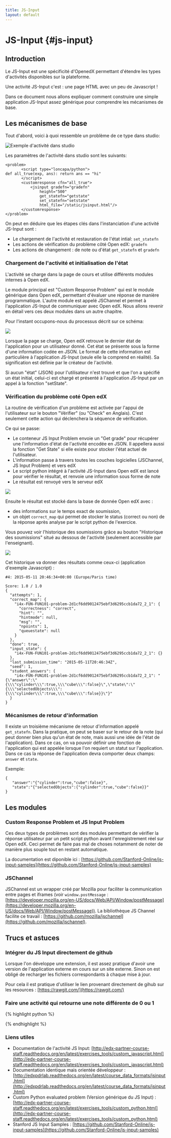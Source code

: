 ```yaml
---
title: JS-Input
layout: default
---
```


# JS-Input {#js-input}

## Introduction

Le JS-Input est une spécificité d'OpenedX permettant d'étendre les types d'activités
disponibles sur la plateforme.

Une activité JS-Input c'est : une page HTML avec un peu de Javascript !

Dans ce document nous allons expliquer comment construire une simple application
JS-Input assez générique pour comprendre les mécanismes de base.

## Les mécanismes de base

Tout d'abord, voici à quoi ressemble un problème de ce type dans studio:

![Exemple d'activité dans studio](static/img/js-input/JS-Input-Screencast-example.png)

Les paramètres de l'activité dans studio sont les suivants:

    <problem>
           <script type="loncapa/python">
    def all_true(exp, ans): return ans == "hi"
           </script>
           <customresponse cfn="all_true">
               <jsinput gradefn="gradefn"
                   height="500"
                   get_statefn="getstate"
                   set_statefn="setstate"
                   html_file="/static/jsinput.html"/>
           </customresponse>
    </problem>

On peut en déduire que les étapes clés dans l'instanciation d'une activité JS-Input sont :

- Le chargement de l'activité et restauration de l'état intial: `set_statefn`
- Les actions de vérification du problème côté Open edX: `gradefn`
- Les actions de changement : de note ou d'état `get_statefn` et `gradefn`

### Chargement de l'activité et initialisation de l'état

L'activité se charge dans la page de cours et utilise différents modules internes à Open edX.

Le module principal est "Custom Response Problem" qui est le module générique
dans Open edX, permettant d'évaluer une réponse de manière programmatique.
L'autre module est appelé JSChannel et permet à l'application JS-Input de
communiquer avec Open edX.
Nous allons revenir en détail vers ces deux modules dans un autre chapitre.

Pour l'instant occupons-nous du processus décrit sur ce schéma:

![](static/img/js-input/load.png)

Lorsque la page se charge, Open edX retrouve le dernier état de l'application pour un
utilisateur donné. Cet état se présente sous la forme d'une information codée
en JSON. Le format de cette information est particulière à l'application
JS-Input (seule elle la comprend en réalité). Sa signification est définie par le créateur de l'activité.

Si aucun "état" (JSON) pour l'utilisateur n'est trouvé et que l'on a spécifié un état initial, celui-ci est chargé et présenté à l'application JS-Input par un appel à la fonction "setState".


### Vérification du problème coté Open edX

La routine de vérification d'un problème est activée par l'appui de
l'utilisateur sur le bouton "Vérifier" (ou "Check" en Anglais). C'est seulement
cette action qui déclenchera la séquence de vérification.

Ce qui se passe:

* Le conteneur JS Input Problem envoie un "Get grade" pour récupérer une l'information d'état de l'activité encodée en JSON. Il appellera aussi la fonction "Get State" si elle existe pour stocker l'état actuel de l'utilisateur.
* L'information passe à travers toutes les couches logicielles (JSChannel, JS Input Problem) et vers edX
* Le script python intégré à l'activité JS-Input dans Open edX est lancé pour vérifier le résultat, et renvoie une information sous forme de note
* Le résultat est renvoyé vers le serveur edX

![](static/img/js-input/get-grade.png)

Ensuite le résultat est stocké dans la base de donnée Open edX avec :

- des informations sur le temps exact de soumission,
- un objet `correct_map` qui permet de stocker le status (correct ou non) de la réponse après analyse par le script python de l'exercice.

Vous pouvez voir l'historique des soumissions grâce au bouton "Historique des soumissions" situé au dessous de l'activité (seulement accessible par l'enseignant).

![](static/img/js-input/historique_soumission.png)

Cet historique va donner des résultats comme ceux-ci (application d'exemple Javascript) :

    #4: 2015-05-11 20:46:34+00:00 (Europe/Paris time)

    Score: 1.0 / 1.0
    {
      "attempts": 1,
      "correct_map": {
        "i4x-FUN-FUN101-problem-2d1cf6dd9012475ebf3d6295ccb1da72_2_1": {
          "correctness": "correct",
          "hint": "",
          "hintmode": null,
          "msg": "",
          "npoints": 1,
          "queuestate": null
        }
      },
      "done": true,
      "input_state": {
        "i4x-FUN-FUN101-problem-2d1cf6dd9012475ebf3d6295ccb1da72_2_1": {}
      },
      "last_submission_time": "2015-05-11T20:46:34Z",
      "seed": 1,
      "student_answers": {
        "i4x-FUN-FUN101-problem-2d1cf6dd9012475ebf3d6295ccb1da72_2_1": "{\"answer\":\"{\\\"cylinder\\\":true,\\\"cube\\\":false}\",\"state\":\"{\\\"selectedObjects\\\":{\\\"cylinder\\\":true,\\\"cube\\\":false}}\"}"
      }
    }

### Mécanismes de retour d'information

Il existe un troisième mécanisme de retour d'information appelé `get_statefn`.
Dans la pratique, on peut se baser sur le retour de la note (qui peut donner bien plus qu'un état de note, mais aussi une idée de l'état de l'application).
Dans ce cas, on va pouvoir définir une fonction de l'application qui est appelée lorsque l'on requiert un statut sur l'application. Dans ce cas la réponse de l'application devra comporter deux champs: `answer` et `state`.

Exemple:

    {  
       "answer":"{"cylinder":true,"cube":false}",
       "state":"{"selectedObjects":{"cylinder":true,"cube":false}}"
    }


## Les modules

### Custom Response Problem et JS Input Problem

Ces deux types de problèmes sont des modules permettant de vérifier la réponse utilisateur par un petit script python avant l'enregistrement réel sur Open edX.
Ceci permet de faire pas mal de choses notamment de noter de manière plus souple tout en restant automatique.

La documentation est diponible ici : [https://github.com/Stanford-Online/js-input-samples](https://github.com/Stanford-Online/js-input-samples)

### JSChannel

JSChannel est un wrapper créé par Mozilla pour faciliter la communication entre pages et iframes (voir `window.postMessage` : [https://developer.mozilla.org/en-US/docs/Web/API/Window/postMessage](https://developer.mozilla.org/en-US/docs/Web/API/Window/postMessage)).
La bibliothèque JS Channel facilite ce travail : [https://github.com/mozilla/jschannel](https://github.com/mozilla/jschannel).

## Trucs et astuces

### Intégrer du JS Input directement de github

Lorsque l'on développe une extension, il est assez pratique d'avoir une version de l'application externe en cours sur un site externe. Sinon on est obligé de recharger les fichiers correspondants à chaque mise à jour.

Pour cela il est pratique d'utiliser le lien provenant directement de gihub sur les resources : [https://rawgit.com/](https://rawgit.com/)


### Faire une activité qui retourne une note différente de 0 ou 1

{% highlight python %}
<![CDATA[
import json
def vglcfn(e, ans):
    par = json.loads(ans)
    state = json.loads(par["state"])
    selectedObjects = state["selectedObjects"]
    grade = 0.0
    ok = False
    message = 'Essayez encore'

    if selectedObjects["cylinder"] and selectedObjects["cube"]:
        grade = 0.5
        ok=True
        message = 'Presque ça!'
    if selectedObjects["cylinder"] and not selectedObjects["cube"]:
        grade = 1
        ok=True
        message = 'Yesss !'

    return {
        'input_list': [
            { 'ok': ok, 'msg': message, 'grade_decimal':grade},
        ]
    }
]]>
{% endhighlight %}


### Liens utiles

- Documentation de l'activité JS Input: [http://edx-partner-course-staff.readthedocs.org/en/latest/exercises_tools/custom_javascript.html](http://edx-partner-course-staff.readthedocs.org/en/latest/exercises_tools/custom_javascript.html)
- Documentation identique mais orientée développeur : [http://edxpdrlab.readthedocs.org/en/latest/course_data_formats/jsinput.html](http://edxpdrlab.readthedocs.org/en/latest/course_data_formats/jsinput.html)
- Custom Python evaluated problem (Version générique du JS Input) : [http://edx-partner-course-staff.readthedocs.org/en/latest/exercises_tools/custom_python.html](http://edx-partner-course-staff.readthedocs.org/en/latest/exercises_tools/custom_python.html)
- Stanford JS Input Samples : [https://github.com/Stanford-Online/js-input-samples](https://github.com/Stanford-Online/js-input-samples)
